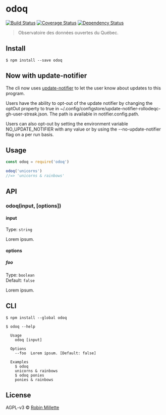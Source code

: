 # odoq
[![Build Status](https://travis-ci.org/millette/odoq.svg?branch=master)](https://travis-ci.org/millette/odoq)
[![Coverage Status](https://coveralls.io/repos/github/millette/odoq/badge.svg?branch=master)](https://coveralls.io/github/millette/odoq?branch=master)
[![Dependency Status](https://gemnasium.com/badges/github.com/millette/odoq.svg)](https://gemnasium.com/github.com/millette/odoq)
> Observatoire des données ouvertes du Québec.

## Install
```
$ npm install --save odoq
```

## Now with update-notifier
The cli now uses [update-notifier][] to let the user know about updates to this program.

Users have the ability to opt-out of the update notifier by changing
the optOut property to true in ~/.config/configstore/update-notifier-rollodeqc-gh-user-streak.json.
The path is available in notifier.config.path.

Users can also opt-out by setting the environment variable NO_UPDATE_NOTIFIER
with any value or by using the --no-update-notifier flag on a per run basis.

## Usage
```js
const odoq = require('odoq')

odoq('unicorns')
//=> 'unicorns & rainbows'
```

## API
### odoq(input, [options])
#### input
Type: `string`

Lorem ipsum.

#### options
##### foo
Type: `boolean`<br>
Default: `false`

Lorem ipsum.

## CLI
```
$ npm install --global odoq
```

```
$ odoq --help

  Usage
    odoq [input]

  Options
    --foo  Lorem ipsum. [Default: false]

  Examples
    $ odoq
    unicorns & rainbows
    $ odoq ponies
    ponies & rainbows
```


## License
AGPL-v3 © [Robin Millette](http://robin.millette.info)

[update-notifier]: <https://github.com/yeoman/update-notifier>
